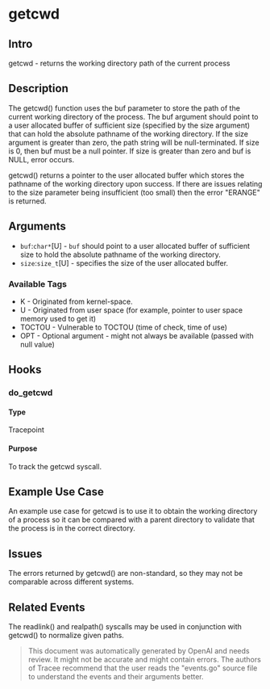 
# getcwd

## Intro
getcwd - returns the working directory path of the current process

## Description
The getcwd() function uses the buf parameter to store the path of the current working
directory of the process. The buf argument should point to a user allocated buffer
of sufficient size (specified by the size argument) that can hold the absolute pathname
of the working directory. If the size argument is greater than zero, the path string will
be null-terminated. If size is 0, then buf must be a null pointer. If size is greater
than zero and buf is NULL, error occurs.

getcwd() returns a pointer to the user allocated buffer which stores the pathname of
the working directory upon success. If there are issues relating to the size parameter
being insufficient (too small) then the error "ERANGE" is returned.

## Arguments
* `buf`:`char*`[U] - `buf` should point to a user allocated buffer of sufficient size to hold
the absolute pathname of the working directory.
* `size`:`size_t`[U] - specifies the size of the user allocated buffer.

### Available Tags
* K - Originated from kernel-space.
* U - Originated from user space (for example, pointer to user space memory used to get it)
* TOCTOU - Vulnerable to TOCTOU (time of check, time of use)
* OPT - Optional argument - might not always be available (passed with null value)

## Hooks
### do_getcwd
#### Type
Tracepoint
#### Purpose
To track the getcwd syscall.

## Example Use Case
An example use case for getcwd is to use it to obtain the working directory
of a process so it can be compared with a parent directory to validate that
the process is in the correct directory.

## Issues
The errors returned by getcwd() are non-standard, so they may not be comparable
across different systems.

## Related Events
The readlink() and realpath() syscalls may be used in conjunction with getcwd()
to normalize given paths.

> This document was automatically generated by OpenAI and needs review. It might
> not be accurate and might contain errors. The authors of Tracee recommend that
> the user reads the "events.go" source file to understand the events and their
> arguments better.
